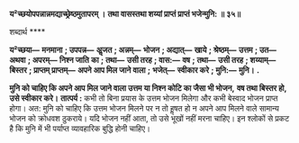 **य²च्छयोपपन्नान्नमद्याच्छ्रेष्ठमुतापरम् ।** **तथा वासस्तथा शय्यां प्राप्तं प्राप्तं भजेन्मुनि: ॥ ३५॥** 

शब्दार्थ **** 

**य²च्छया—** **मनमाना** **; उपपन्न—** **अॢजत** **; अन्नम्—** **भोजन** **; अद्यात्—** **खाये** **; श्रेष्ठम्—** **उत्तम** **; उत—** **अथवा** **; अपरम्—** **निश्न जाति** **का** **; तथा—** **उसी तरह** **; वास:—** **वष** **; तथा—** **उसी तरह** **; शय्याम्—** **बिस्तर** **; प्राप्तम् प्राप्तम्—** **अपने आप मिल जाने वाला** **;** **भजेत्—** **स्वीकार करे** **; मुनि:—** **मुनि।** **.** 

**मुनि को चाहिए कि अपने आप मिल जाने वाला उत्तम या निश्न कोटि का जैसा भी भोजन,** **वष तथा बिस्तर हो, उसे स्वीकार करे।** **तात्पर्य :** कभी तो बिना प्रयास के उत्तम भोजन मिलेगा और कभी बेस्वाद भोजन प्राप्त होगा। अत: मुनि को चाहिए कि उत्तम भोजन मिलने पर न तो हॢषत हो न अपने आप मिलने वाले सामान्य भोजन को क्रोधवश ठुकराये। यदि भोजन नहीं आता, तो उसे भूखों नहीं मरना चाहिए। इन श्लोकों से प्रकट है कि मुनि में भी पर्याप्त व्यावहारिक बुद्धि होनी चाहिए।  